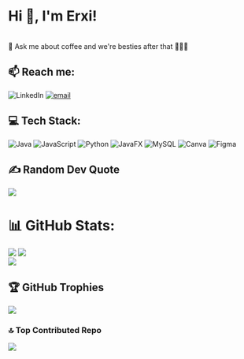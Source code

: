 
# Hi 🤝, I'm Erxi!

<br>💬 Ask me about coffee and we're besties after that 🙆🏻‍♀️<br>


## 📫 Reach me:
 ![LinkedIn](https://img.shields.io/badge/LinkedIn-%230077B5.svg?logo=linkedin&logoColor=white) [![email](https://img.shields.io/badge/Email-D14836?logo=gmail&logoColor=white)](mailto:jersey.marisga@gmail.com) 

## 💻 Tech Stack:
![Java](https://img.shields.io/badge/java-%23ED8B00.svg?style=flat-square&logo=openjdk&logoColor=white) ![JavaScript](https://img.shields.io/badge/javascript-%23323330.svg?style=flat-square&logo=javascript&logoColor=%23F7DF1E) ![Python](https://img.shields.io/badge/python-3670A0?style=flat-square&logo=python&logoColor=ffdd54) ![JavaFX](https://img.shields.io/badge/javafx-%23FF0000.svg?style=flat-square&logo=javafx&logoColor=white) ![MySQL](https://img.shields.io/badge/mysql-4479A1.svg?style=flat-square&logo=mysql&logoColor=white) ![Canva](https://img.shields.io/badge/Canva-%2300C4CC.svg?style=flat-square&logo=Canva&logoColor=white) ![Figma](https://img.shields.io/badge/figma-%23F24E1E.svg?style=flat-square&logo=figma&logoColor=white)

## ✍️ Random Dev Quote
![](https://quotes-github-readme.vercel.app/api?type=horizontal&theme=tokyonight)


# 📊 GitHub Stats:
![](https://github-readme-stats.vercel.app/api?username=jmarisga&theme=midnight-purple&hide_border=false&include_all_commits=false&count_private=false)
![](https://nirzak-streak-stats.vercel.app/?user=jmarisga&theme=midnight-purple&hide_border=false)<br/>
![](https://github-readme-stats.vercel.app/api/top-langs/?username=jmarisga&theme=midnight-purple&hide_border=false&include_all_commits=false&count_private=false&layout=compact)

## 🏆 GitHub Trophies
![](https://github-profile-trophy.vercel.app/?username=jmarisga&theme=midnight-purple&no-frame=true&no-bg=true&margin-w=4)


### 🔝 Top Contributed Repo
![](https://github-contributor-stats.vercel.app/api?username=jmarisga&limit=5&theme=midnight-purple&combine_all_yearly_contributions=true)

